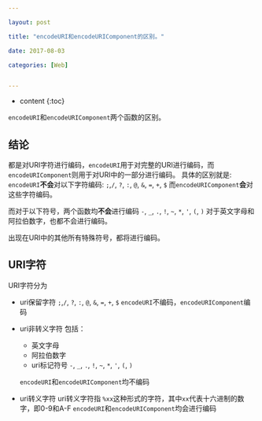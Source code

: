 ```yaml
---

layout: post

title: "encodeURI和encodeURIComponent的区别。"

date: 2017-08-03

categories: [Web]


---
```


* content
{:toc}

``encodeURI``和``encodeURIComponent``两个函数的区别。
## 结论
都是对URI字符进行编码，``encodeURI``用于对完整的URI进行编码，而``encodeURIComponent``则用于对URI中的一部分进行编码。
具体的区别就是:
``encodeURI``**不会**对以下字符编码:
``;``,``/``, ``?``, ``:``, ``@``, ``&``, ``=``, ``+``, ``$``
而``encodeURIComponent``**会**对这些字符编码。

而对于以下符号，两个函数均**不会**进行编码
``-``, ``_``, ``.``, ``!``, ``~``, ``*``, ``'``, ``(``, ``)``
对于英文字母和阿拉伯数字，也都不会进行编码。

出现在URI中的其他所有特殊符号，都将进行编码。

## URI字符
URI字符分为
- uri保留字符
	``;``,``/``, ``?``, ``:``, ``@``, ``&``, ``=``, ``+``, ``$``
    ``encodeURI``不编码，``encodeURIComponent``编码

- uri非转义字符
	包括：
	- 英文字母
	- 阿拉伯数字
	- uri标记符号
		``-``, ``_``, ``.``, ``!``, ``~``, ``*``, ``'``, ``(``, ``)``

   	``encodeURI``和``encodeURIComponent``均不编码

- uri转义字符
	uri转义字符指 ``%xx``这种形式的字符，其中``xx``代表十六进制的数字，即0-9和A-F
    ``encodeURI``和``encodeURIComponent``均会进行编码

